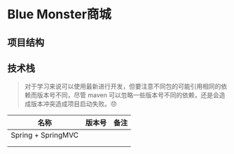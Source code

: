 # Blue Monster商城

## 项目结构

## 技术栈

> 对于学习来说可以使用最新进行开发，但要注意不同包的可能引用相同的依赖而版本号不同，尽管 maven 可以忽略一些版本号不同的依赖，还是会造成版本冲突造成项目启动失败。:disappointed:

| 名称               | 版本号 | 备注 |
| ------------------ | ------ | ---- |
| Spring + SpringMVC |        |      |
|                    |        |      |
|                    |        |      |

